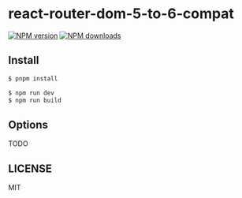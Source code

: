 # react-router-dom-5-to-6-compat

[![NPM version](https://img.shields.io/npm/v/react-router-dom-5-to-6-compat.svg?style=flat)](https://npmjs.org/package/react-router-dom-5-to-6-compat)
[![NPM downloads](http://img.shields.io/npm/dm/react-router-dom-5-to-6-compat.svg?style=flat)](https://npmjs.org/package/react-router-dom-5-to-6-compat)

## Install

```bash
$ pnpm install
```

```bash
$ npm run dev
$ npm run build
```

## Options

TODO

## LICENSE

MIT
